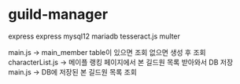 # guild-manager

express
express mysql12
mariadb
tesseract.js
multer

main.js -> main_member table이 있으면 조회 없으면 생성 후 조회
characterList.js -> 메이플 랭킹 페이지에서 본 길드원 목록 받아와서 DB 저장
main.js -> DB에 저장된 본 길드원 목록 조회